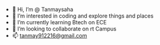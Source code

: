 - 👋 Hi, I’m @ Tanmaysaha
- 👀 I’m interested in coding and explore things and places
- 🌱 I’m currently learning Btech on ECE
- 💞️ I’m looking to collaborate on rt Campus
- 📫 tanmay912216@gmail.com

<!---
Tanmaysaha1/Tanmaysaha1 is a ✨ special ✨ repository because its `README.md` (this file) appears on your GitHub profile.
You can click the Preview link to take a look at your changes.
--->
